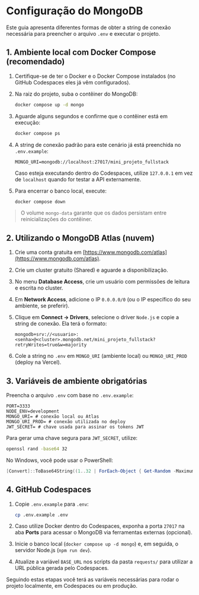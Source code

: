 # Configuração do MongoDB

Este guia apresenta diferentes formas de obter a string de conexão necessária para preencher o arquivo `.env` e executar o projeto.

## 1. Ambiente local com Docker Compose (recomendado)

1. Certifique-se de ter o Docker e o Docker Compose instalados (no GitHub Codespaces eles já vêm configurados).
2. Na raiz do projeto, suba o contêiner do MongoDB:

   ```bash
   docker compose up -d mongo
   ```

3. Aguarde alguns segundos e confirme que o contêiner está em execução:

   ```bash
   docker compose ps
   ```

4. A string de conexão padrão para este cenário já está preenchida no `.env.example`:

   ```env
   MONGO_URI=mongodb://localhost:27017/mini_projeto_fullstack
   ```

   Caso esteja executando dentro do Codespaces, utilize `127.0.0.1` em vez de `localhost` quando for testar a API externamente.

5. Para encerrar o banco local, execute:

   ```bash
   docker compose down
   ```

> O volume `mongo-data` garante que os dados persistam entre reinicializações do contêiner.

## 2. Utilizando o MongoDB Atlas (nuvem)

1. Crie uma conta gratuita em [https://www.mongodb.com/atlas](https://www.mongodb.com/atlas).
2. Crie um cluster gratuito (Shared) e aguarde a disponibilização.
3. No menu **Database Access**, crie um usuário com permissões de leitura e escrita no cluster.
4. Em **Network Access**, adicione o IP `0.0.0.0/0` (ou o IP específico do seu ambiente, se preferir).
5. Clique em **Connect → Drivers**, selecione o driver `Node.js` e copie a string de conexão. Ela terá o formato:

   ```
   mongodb+srv://<usuario>:<senha>@<cluster>.mongodb.net/mini_projeto_fullstack?retryWrites=true&w=majority
   ```

6. Cole a string no `.env` em `MONGO_URI` (ambiente local) ou `MONGO_URI_PROD` (deploy na Vercel).

## 3. Variáveis de ambiente obrigatórias

Preencha o arquivo `.env` com base no `.env.example`:

```env
PORT=3333
NODE_ENV=development
MONGO_URI= # conexão local ou Atlas
MONGO_URI_PROD= # conexão utilizada no deploy
JWT_SECRET= # chave usada para assinar os tokens JWT
```

Para gerar uma chave segura para `JWT_SECRET`, utilize:

```bash
openssl rand -base64 32
```

No Windows, você pode usar o PowerShell:

```powershell
[Convert]::ToBase64String((1..32 | ForEach-Object { Get-Random -Maximum 256 }))
```

## 4. GitHub Codespaces

1. Copie `.env.example` para `.env`:

   ```bash
   cp .env.example .env
   ```

2. Caso utilize Docker dentro do Codespaces, exponha a porta `27017` na aba **Ports** para acessar o MongoDB via ferramentas externas (opcional).
3. Inicie o banco local (`docker compose up -d mongo`) e, em seguida, o servidor Node.js (`npm run dev`).
4. Atualize a variável `BASE_URL` nos scripts da pasta `requests/` para utilizar a URL pública gerada pelo Codespaces.

Seguindo estas etapas você terá as variáveis necessárias para rodar o projeto localmente, em Codespaces ou em produção.
